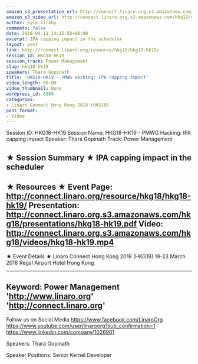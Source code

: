 ```yaml
---
amazon_s3_presentation_url: http://connect.linaro.org.s3.amazonaws.com/hkg18/presentations/hkg18-hk19.pdf
amazon_s3_video_url: http://connect.linaro.org.s3.amazonaws.com/hkg18/videos/hkg18-hk19.mp4
author: kyle.kirkby
comments: false
date: 2018-04-11 14:15:50+00:00
excerpt: IPA capping impact in the scheduler
layout: post
link: http://connect.linaro.org/resource/hkg18/hkg18-hk19/
session_id: HKG18-HK19
session_track: Power Management
slug: hkg18-hk19
speakers: Thara Gopinath
title: 'HKG18-HK19 - PMWG Hacking: IPA capping impact'
video_length: 00:00
video_thumbnail: None
wordpress_id: 8869
categories:
- Linaro Connect Hong Kong 2018 (HKG18)
post_format:
- Video
---
```


Session ID: HKG18-HK19
Session Name: HKG18-HK19 - PMWG Hacking: IPA capping impact
Speaker: Thara Gopinath
Track: Power Management


★ Session Summary ★
IPA capping impact in the scheduler
---------------------------------------------------
★ Resources ★
Event Page: http://connect.linaro.org/resource/hkg18/hkg18-hk19/
Presentation: http://connect.linaro.org.s3.amazonaws.com/hkg18/presentations/hkg18-hk19.pdf
Video: http://connect.linaro.org.s3.amazonaws.com/hkg18/videos/hkg18-hk19.mp4
 ---------------------------------------------------
★ Event Details ★
Linaro Connect Hong Kong 2018 (HKG18)
19-23 March 2018 
Regal Airport Hotel Hong Kong

---------------------------------------------------
Keyword: Power Management
'http://www.linaro.org'
'http://connect.linaro.org'
---------------------------------------------------
Follow us on Social Media
https://www.facebook.com/LinaroOrg
https://www.youtube.com/user/linaroorg?sub_confirmation=1
https://www.linkedin.com/company/1026961

Speakers: Thara Gopinath

Speaker Positions: Senior Kernel Developer



